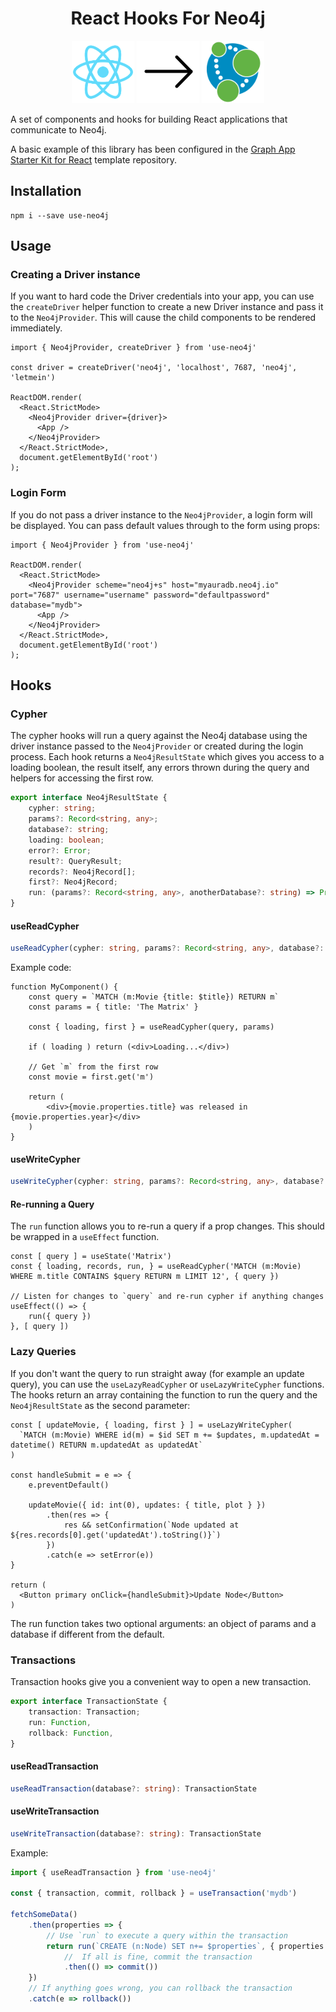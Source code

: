 <div style="text-align:center">
<h1>React Hooks For Neo4j</h1>

<img src="img/react.png" height="100">
<img src="img/arrow.svg" height="100">
<img src="img/neo4j.png" height="100">
</div>

A set of components and hooks for building React applications that communicate to Neo4j.

A basic example of this library has been configured in the [Graph App Starter Kit for React](https://github.com/adam-cowley/graphapp-starter-react) template repository.


## Installation

```
npm i --save use-neo4j
```


## Usage

### Creating a Driver instance

If you want to hard code the Driver credentials into your app, you can use the `createDriver` helper function to create a new Driver instance and pass it to the `Neo4jProvider`.  This will cause the child components to be rendered immediately.

```tsx
import { Neo4jProvider, createDriver } from 'use-neo4j'

const driver = createDriver('neo4j', 'localhost', 7687, 'neo4j', 'letmein')

ReactDOM.render(
  <React.StrictMode>
    <Neo4jProvider driver={driver}>
      <App />
    </Neo4jProvider>
  </React.StrictMode>,
  document.getElementById('root')
);
```

### Login Form

If you do not pass a driver instance to the `Neo4jProvider`, a login form will be displayed.  You can pass default values through to the form using props:

```tsx
import { Neo4jProvider } from 'use-neo4j'

ReactDOM.render(
  <React.StrictMode>
    <Neo4jProvider scheme="neo4j+s" host="myauradb.neo4j.io" port="7687" username="username" password="defaultpassword" database="mydb">
      <App />
    </Neo4jProvider>
  </React.StrictMode>,
  document.getElementById('root')
);
```

## Hooks

### Cypher

The cypher hooks will run a query against the Neo4j database using the driver instance passed to the `Neo4jProvider` or created during the login process.  Each hook returns a `Neo4jResultState` which gives you access to a loading boolean, the result itself, any errors thrown during the query and helpers for accessing the first row.

```ts
export interface Neo4jResultState {
    cypher: string;
    params?: Record<string, any>;
    database?: string;
    loading: boolean;
    error?: Error;
    result?: QueryResult;
    records?: Neo4jRecord[];
    first?: Neo4jRecord;
    run: (params?: Record<string, any>, anotherDatabase?: string) => Promise<void | QueryResult>;
}
```


#### useReadCypher

```ts
useReadCypher(cypher: string, params?: Record<string, any>, database?: string): Neo4jResultState
```

Example code:

```tsx
function MyComponent() {
    const query = `MATCH (m:Movie {title: $title}) RETURN m`
    const params = { title: 'The Matrix' }

    const { loading, first } = useReadCypher(query, params)

    if ( loading ) return (<div>Loading...</div>)

    // Get `m` from the first row
    const movie = first.get('m')

    return (
        <div>{movie.properties.title} was released in {movie.properties.year}</div>
    )
}
```

#### useWriteCypher

```ts
useWriteCypher(cypher: string, params?: Record<string, any>, database?: string): Neo4jResultState
```

#### Re-running a Query

The `run` function allows you to re-run a query if a prop changes.  This should be wrapped in a `useEffect` function.

```tsx
const [ query ] = useState('Matrix')
const { loading, records, run, } = useReadCypher('MATCH (m:Movie) WHERE m.title CONTAINS $query RETURN m LIMIT 12', { query })

// Listen for changes to `query` and re-run cypher if anything changes
useEffect(() => {
    run({ query })
}, [ query ])
```

### Lazy Queries

If you don't want the query to run straight away (for example an update query), you can use the `useLazyReadCypher` or `useLazyWriteCypher` functions.  The hooks return an array containing the function to run the query and the `Neo4jResultState` as the second parameter:

```tsx
const [ updateMovie, { loading, first } ] = useLazyWriteCypher(
  `MATCH (m:Movie) WHERE id(m) = $id SET m += $updates, m.updatedAt = datetime() RETURN m.updatedAt as updatedAt`
)

const handleSubmit = e => {
    e.preventDefault()

    updateMovie({ id: int(0), updates: { title, plot } })
        .then(res => {
            res && setConfirmation(`Node updated at ${res.records[0].get('updatedAt').toString()}`)
        })
        .catch(e => setError(e))
}

return (
  <Button primary onClick={handleSubmit}>Update Node</Button>
)
```

The run function takes two optional arguments: an object of params and a database if different from the default.


### Transactions

Transaction hooks give you a convenient way to open a new transaction.

```ts
export interface TransactionState {
    transaction: Transaction;
    run: Function,
    rollback: Function,
}
```

#### useReadTransaction

```ts
useReadTransaction(database?: string): TransactionState
```

#### useWriteTransaction
```ts
useWriteTransaction(database?: string): TransactionState
```

Example:

```ts
import { useReadTransaction } from 'use-neo4j'

const { transaction, commit, rollback } = useTransaction('mydb')

fetchSomeData()
    .then(properties => {
        // Use `run` to execute a query within the transaction
        return run(`CREATE (n:Node) SET n+= $properties`, { properties })
            //  If all is fine, commit the transaction
            .then(() => commit())
    })
    // If anything goes wrong, you can rollback the transaction
    .catch(e => rollback())
```

